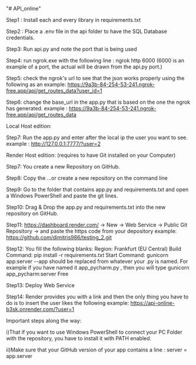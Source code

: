 "# API_online" 

Step1 : Install each and every library in requirements.txt 

Step2 : Place a .env file in the api folder to have the SQL Database credentials.

Step3: Run api.py and note the port that is being used

Step4: run ngrok.exe with the following line : ngrok http 6000  (6000 is an example of a port, the actual will be drawn from the api.py port.)

Step5: check the ngrok's url to see that the json works properly using the following as an example: https://9a3b-84-254-53-241.ngrok-free.app/api/get_routes_data?user_id=1

Step6: change the base_url in the app.py that is based on the one the ngrok has generated. example : https://9a3b-84-254-53-241.ngrok-free.app/api/get_routes_data


Local Host edition:

Step7: Run the app.py and enter after the local ip the user you want to see. example : http://127.0.0.1:7777/?user=2


Render Host edition: (requires to have Git installed on your Computer)

Step7: You create a new Repository on GitHub.

Step8: Copy the …or create a new repository on the command line

Step9: Go to the folder that contains app.py and requirements.txt and open a Windows PowerShell and paste the git lines.

Step10: Drag & Drop the app.py and requirements.txt into the new repository on GitHub.

Step11: https://dashboard.render.com/   -> New -> Web Service -> Public Git Repository -> and paste the https code from your depository example: https://github.com/dimitris986/testing_2.git

Step12: You fill the following blanks:
	Region: Frankfurt (EU Central)
	Build Command: pip install -r requirements.txt
	Start Command: gunicorn app:server  --app should be replaced from whatever your .py is named. For example if you have named it app_pycharm.py , then you will type gunicorn app_pycharm:server
	Free

Step13: Deploy Web Service

Step14: Render provides you with a link and then the only thing you have to do is to insert the user likes the following example: https://api-online-b3sk.onrender.com/?user=1

Important steps along the way:

i)That if you want to use Windows PowerShell to connect your PC Folder with the repository, you have to install it with PATH enabled.

ii)Make sure that your GitHub version of your app contains a line :  server = app.server

